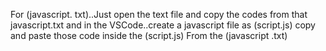 For (javascript. txt)..Just open the text file and copy the codes from that javascript.txt 
and in the VSCode..create a javascript file as (script.js)
copy and paste those code inside the (script.js) From the (javascript .txt)
